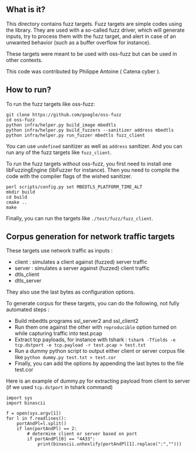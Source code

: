 What is it?------This directory contains fuzz targets.Fuzz targets are simple codes using the library.They are used with a so-called fuzz driver, which will generate inputs, try to process them with the fuzz target, and alert in case of an unwanted behavior (such as a buffer overflow for instance).These targets were meant to be used with oss-fuzz but can be used in other contexts.This code was contributed by Philippe Antoine ( Catena cyber ).How to run?------To run the fuzz targets like oss-fuzz:```git clone https://github.com/google/oss-fuzzcd oss-fuzzpython infra/helper.py build_image mbedtlspython infra/helper.py build_fuzzers --sanitizer address mbedtlspython infra/helper.py run_fuzzer mbedtls fuzz_client```You can use `undefined` sanitizer as well as `address` sanitizer.And you can run any of the fuzz targets like `fuzz_client`.To run the fuzz targets without oss-fuzz, you first need to install one libFuzzingEngine (libFuzzer for instance).Then you need to compile the code with the compiler flags of the wished sanitizer.```perl scripts/config.py set MBEDTLS_PLATFORM_TIME_ALTmkdir buildcd buildcmake ..make```Finally, you can run the targets like `./test/fuzz/fuzz_client`.Corpus generation for network traffic targets------These targets use network traffic as inputs :* client : simulates a client against (fuzzed) server traffic* server : simulates a server against (fuzzed) client traffic* dtls_client* dtls_serverThey also use the last bytes as configuration options.To generate corpus for these targets, you can do the following, not fully automated steps :* Build mbedtls programs ssl_server2 and ssl_client2* Run them one against the other with `reproducible` option turned on while capturing traffic into test.pcap* Extract tcp payloads, for instance with tshark : `tshark -Tfields -e tcp.dstport -e tcp.payload -r test.pcap > test.txt`* Run a dummy python script to output either client or server corpus file like `python dummy.py test.txt > test.cor`* Finally, you can add the options by appending the last bytes to the file test.corHere is an example of dummy.py for extracting payload from client to server (if we used `tcp.dstport` in tshark command)```import sysimport binasciif = open(sys.argv[1])for l in f.readlines():    portAndPl=l.split()    if len(portAndPl) == 2:        # determine client or server based on port        if portAndPl[0] == "4433":            print(binascii.unhexlify(portAndPl[1].replace(":","")))```